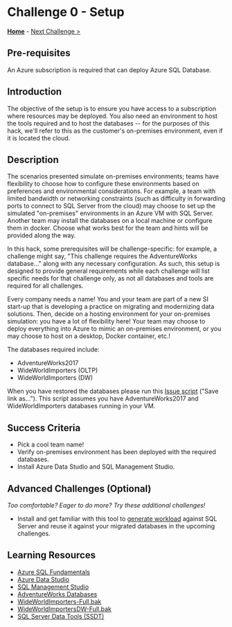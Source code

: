 # Challenge 0 - Setup

**[Home](../README.md)** - [Next Challenge >](./Challenge01.md)

## Pre-requisites 

An Azure subscription is required that can deploy Azure SQL Database.

## Introduction

The objective of the setup is to ensure you have access to a subscription where resources may be deployed. You also need an environment to host the tools required and to host the databases -- for the purposes of this hack, we'll refer to this as the customer's on-premises environment, even if it is located the cloud.

## Description

The scenarios presented simulate on-premises environments; teams have flexibility to choose how to configure these environments based on preferences and environmental considerations.  For example, a team with limited bandwidth or networking constraints (such as difficulty in forwarding ports to connect to SQL Server from the cloud) may choose to set up the simulated "on-premises" environments in an Azure VM with SQL Server. Another team may install the databases on a local machine or configure them in docker. Choose what works best for the team and hints will be provided along the way.

In this hack, some prerequisites will be challenge-specific: for example, a challenge might say, "This challenge requires the AdventureWorks database..." along with any necessary configuration. As such, this setup is designed to provide general requirements while each challenge will list specific needs for that challenge only, as not all databases and tools are required for all challenges.

Every company needs a name! You and your team are part of a new SI start-up that is developing a practice on migrating and modernizing data solutions. Then, decide on a hosting environment for your on-premises simulation: you have a lot of flexibility here! Your team may choose to deploy everything into Azure to mimic an on-premises environment, or you may choose to host on a desktop, Docker container, etc.! 

The databases required include:
* AdventureWorks2017
* WideWorldImporters (OLTP)
* WideWorldImporters (DW)

When you have restored the databases please run this [Issue script](./Resources/cdb_query.sql) ("Save link as..."). This script assumes you have AdventureWorks2017 and WideWorldImporters databases running in your VM.

## Success Criteria

* Pick a cool team name!  
* Verify on-premises environment has been deployed with the required databases.
* Install Azure Data Studio and SQL Management Studio.


## Advanced Challenges (Optional)

*Too comfortable?  Eager to do more?  Try these additional challenges!*

* Install and get familiar with this tool to [generate workload](https://geohernandez.net/generating-a-workload-for-sql-server/) against SQL Server and reuse it against your migrated databases in the upcoming challenges.

## Learning Resources

* [Azure SQL Fundamentals](https://aka.ms/azuresqlfundamentals)
* [Azure Data Studio](https://docs.microsoft.com/en-us/sql/azure-data-studio/download-azure-data-studio?view=sql-server-ver15)
* [SQL Management Studio](https://docs.microsoft.com/en-us/sql/ssms/download-sql-server-management-studio-ssms?view=sql-server-ver15)
* [AdventureWorks Databases](https://docs.microsoft.com/en-us/sql/samples/adventureworks-install-configure?view=sql-server-ver15&tabs=ssms)
* [WideWorldImporters-Full.bak](https://github.com/Microsoft/sql-server-samples/releases/tag/wide-world-importers-v1.0)
* [WideWorldImportersDW-Full.bak](https://github.com/Microsoft/sql-server-samples/releases/tag/wide-world-importers-v1.0)
* [SQL Server Data Tools (SSDT)](https://docs.microsoft.com/en-us/sql/ssdt/download-sql-server-data-tools-ssdt?view=sql-server-ver15)

